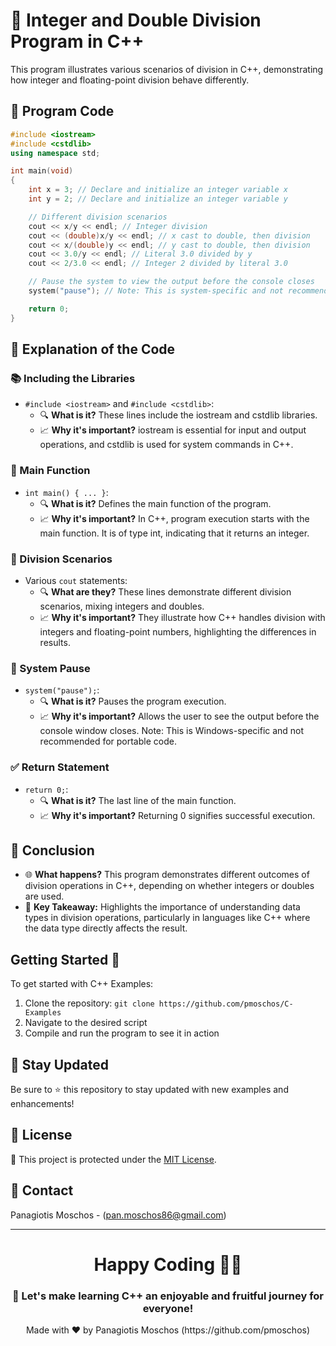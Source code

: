 # 🌟 Integer and Double Division Program in C++

This program illustrates various scenarios of division in C++, demonstrating how integer and floating-point division behave differently.

## 📝 Program Code

```cpp
#include <iostream>
#include <cstdlib>
using namespace std;

int main(void)
{
    int x = 3; // Declare and initialize an integer variable x
    int y = 2; // Declare and initialize an integer variable y

    // Different division scenarios
    cout << x/y << endl; // Integer division
    cout << (double)x/y << endl; // x cast to double, then division
    cout << x/(double)y << endl; // y cast to double, then division
    cout << 3.0/y << endl; // Literal 3.0 divided by y
    cout << 2/3.0 << endl; // Integer 2 divided by literal 3.0

    // Pause the system to view the output before the console closes
    system("pause"); // Note: This is system-specific and not recommended for portability

    return 0;
}
```

## 🧐 Explanation of the Code

### 📚 Including the Libraries
- `#include <iostream>` and `#include <cstdlib>`:
  - 🔍 **What is it?** These lines include the iostream and cstdlib libraries.
  - 📈 **Why it's important?** iostream is essential for input and output operations, and cstdlib is used for system commands in C++.

### 🚀 Main Function
- `int main() { ... }`:
  - 🔍 **What is it?** Defines the main function of the program.
  - 📈 **Why it's important?** In C++, program execution starts with the main function. It is of type int, indicating that it returns an integer.

### 🔢 Division Scenarios
- Various `cout` statements:
  - 🔍 **What are they?** These lines demonstrate different division scenarios, mixing integers and doubles.
  - 📈 **Why it's important?** They illustrate how C++ handles division with integers and floating-point numbers, highlighting the differences in results.

### 🛑 System Pause
- `system("pause");`:
  - 🔍 **What is it?** Pauses the program execution.
  - 📈 **Why it's important?** Allows the user to see the output before the console window closes. Note: This is Windows-specific and not recommended for portable code.

### ✅ Return Statement
- `return 0;`:
  - 🔍 **What is it?** The last line of the main function.
  - 📈 **Why it's important?** Returning 0 signifies successful execution.

## 🎉 Conclusion
- 🌐 **What happens?** This program demonstrates different outcomes of division operations in C++, depending on whether integers or doubles are used.
- 🔑 **Key Takeaway:** Highlights the importance of understanding data types in division operations, particularly in languages like C++ where the data type directly affects the result.

## Getting Started 🚀
To get started with C++ Examples:
1. Clone the repository: `git clone https://github.com/pmoschos/C-Examples`
2. Navigate to the desired script
3. Compile and run the program to see it in action

## 📢 Stay Updated
Be sure to ⭐ this repository to stay updated with new examples and enhancements!

## 📜 License 
🔐 This project is protected under the [MIT License](https://mit-license.org/).

## 📧 Contact 
Panagiotis Moschos - (pan.moschos86@gmail.com)

---
<h1 align=center>Happy Coding 👨‍💻 </h1>

<h3 align=center>🎉 Let's make learning C++ an enjoyable and fruitful journey for everyone!</h3>  

<p align="center">
  Made with ❤️ by Panagiotis Moschos (https://github.com/pmoschos)
</p>

